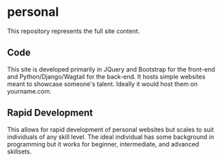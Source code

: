# personal

This repository represents the full site content.

## Code

This site is developed primarily in JQuery and Bootstrap for the front-end and Python/Django/Wagtail for the back-end.  It hosts simple websites meant to showcase someone's talent.  Ideally it would host them on yourname.com.  

## Rapid Development

This allows for rapid development of personal websites but scales to suit individuals of any skill level.  The ideal individual has some background in programming but it works for beginner, intermediate, and advanced skillsets.

